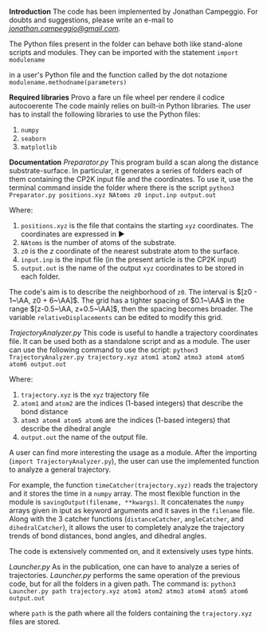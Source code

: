 **Introduction**
The code has been implemented by Jonathan Campeggio. For doubts and suggestions, please write an e-mail to *jonathan.campeggio@gmail.com*.

The Python files present in the folder can behave both like stand-alone scripts and modules. They can be imported with the statement
`import modulename`

in a user's Python file and the function called by the dot notazione 
`modulename.methodname(parameters)`

**Required libraries**
Provo a fare un file wheel per rendere il codice autocoerente
The code mainly relies on built-in Python libraries. The user has to install the following libraries to use the Python files:
1. `numpy`
2. `seaborn`
3. `matplotlib`

**Documentation**
*Preparator.py*
This program build a scan along the distance substrate-surface. In particular, it generates a series of folders each of them containing the CP2K input file and the coordinates. 
To use it, use the terminal command inside the folder where there is the script
`python3 Preparator.py positions.xyz NAtoms z0 input.inp output.out`

Where:
1. `positions.xyz` is the file that contains the starting `xyz` coordinates. The coordinates are expressed in &#9658; 
2. `NAtoms` is the number of atoms of the substrate.
3. `z0` is the *z* coordinate of the nearest substrate atom to the surface.
4. `input.inp` is the input file (in the present article is the CP2K input)
5. `output.out` is the name of the output `xyz` coordinates to be stored in each folder.

The code's aim is to describe the neighborhood of `z0`. The interval is $[z0 - 1~\AA, z0 + 6~\AA]$. The grid has a tighter spacing of $0.1~\AA$ in the range $[z-0.5~\AA, z+0.5~\AA]$, then the spacing becomes broader. 
The variable `relativeDisplacements` can be edited to modify this grid.

*TrajectoryAnalyzer.py*
This code is useful to handle a trajectory coordinates file. It can be used both as a standalone script and as a module.
The user can use the following command to use the script:
`python3 TrajectoryAnalyzer.py trajectory.xyz atom1 atom2 atmo3 atom4 atom5 atom6 output.out`

Where:
1. `trajectory.xyz` is the `xyz` trajectory file
2. `atom1` and `atom2` are the indices ($1$-based integers) that describe the bond distance
3. `atom3 atom4 atom5 atom6` are the indices ($1$-based integers) that describe the dihedral angle
4. `output.out` the name of the output file.

A user can find more interesting the usage as a module. After the importing (`import TrajectoryAnalyzer.py`), the user can use the implemented function to analyze a general trajectory.

For example, the function `timeCatcher(trajectory.xyz)` reads the trajectory and it stores the time in a `numpy` array. The most flexible function in the module is `savingOutput(filename, **kwargs)`. It concatenates the `numpy` arrays given in iput as keyword arguments and it saves in the `filename` file. Along with the $3$ catcher functions (`distanceCatcher`, `angleCatcher`, and `dihedralCatcher`), it allows the user to completely analyze the trajectory trends of bond distances, bond angles, and dihedral angles.

 The code is extensively commented on, and it extensively uses type hints.



*Launcher.py*
As in the publication, one can have to analyze a series of trajectories. *Launcher.py* performs the same operation of the previous code, but for all the folders in a given path. The command is:
`python3 Launcher.py path trajectory.xyz atom1 atom2 atmo3 atom4 atom5 atom6 output.out`

where `path` is the path where all the folders containing the `trajectory.xyz` files are stored.

